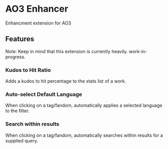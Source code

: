 # AO3 Enhancer
Enhancment extension for AO3

## Features
Note: Keep in mind that this extension is currently heavily. work-in-progress.

### Kudos to Hit Ratio
Adds a kudos to hit percentage to the stats list of a work.

### Auto-select Default Language
When clicking on a tag/fandom, automatically applies a selected language to the filter.

### Search within results
When clicking on a tag/fandom, automatically searches within results for a supplied query.